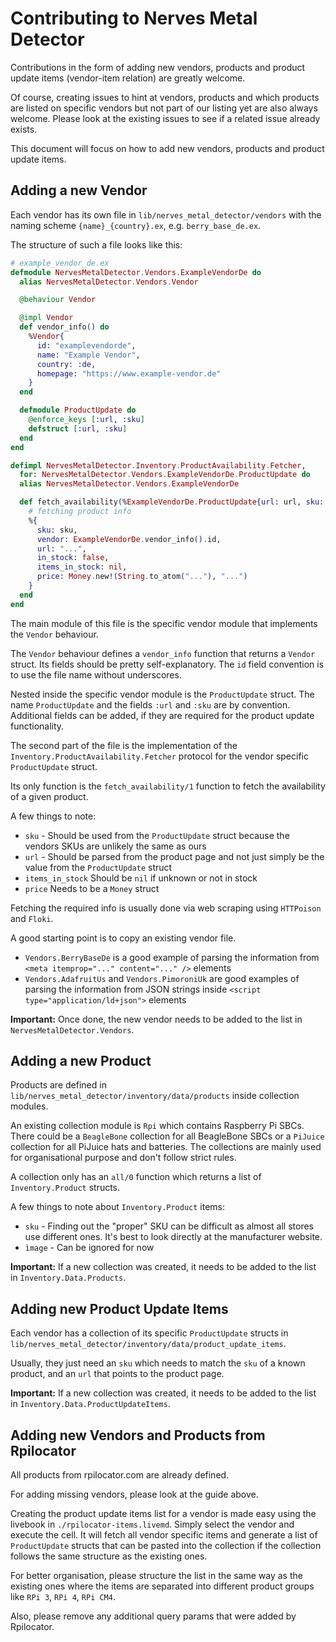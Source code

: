 # Contributing to Nerves Metal Detector

Contributions in the form of adding new vendors, products and
product update items (vendor-item relation) are greatly welcome.

Of course, creating issues to hint at vendors, products and 
which products are listed on specific vendors but not part of our listing yet 
are also always welcome. Please look at the existing issues to see if a related issue already exists.

This document will focus on how to add new vendors, products and product update items.

## Adding a new Vendor

Each vendor has its own file in `lib/nerves_metal_detector/vendors` 
with the naming scheme `{name}_{country}.ex`, e.g. `berry_base_de.ex`.

The structure of such a file looks like this:

```elixir
# example_vendor_de.ex
defmodule NervesMetalDetector.Vendors.ExampleVendorDe do
  alias NervesMetalDetector.Vendors.Vendor

  @behaviour Vendor

  @impl Vendor
  def vendor_info() do
    %Vendor{
      id: "examplevendorde",
      name: "Example Vendor",
      country: :de,
      homepage: "https://www.example-vendor.de"
    }
  end

  defmodule ProductUpdate do
    @enforce_keys [:url, :sku]
    defstruct [:url, :sku]
  end
end

defimpl NervesMetalDetector.Inventory.ProductAvailability.Fetcher,
  for: NervesMetalDetector.Vendors.ExampleVendorDe.ProductUpdate do
  alias NervesMetalDetector.Vendors.ExampleVendorDe

  def fetch_availability(%ExampleVendorDe.ProductUpdate{url: url, sku: sku}) do
    # fetching product info
    %{
      sku: sku,
      vendor: ExampleVendorDe.vendor_info().id,
      url: "...",
      in_stock: false,
      items_in_stock: nil,
      price: Money.new!(String.to_atom("..."), "...")
    }
  end
end
```

The main module of this file is the specific vendor module 
that implements the `Vendor` behaviour. 

The `Vendor` behaviour defines a `vendor_info` function that returns 
a `Vendor` struct. Its fields should be pretty self-explanatory.
The `id` field convention is to use the file name without underscores.

Nested inside the specific vendor module is the `ProductUpdate` struct.
The name `ProductUpdate` and the fields `:url` and `:sku` are by convention. 
Additional fields can be added, if they are required for the product update functionality.

The second part of the file is the implementation of the 
`Inventory.ProductAvailability.Fetcher` protocol for the vendor specific `ProductUpdate` struct.

Its only function is the `fetch_availability/1` function to fetch the availability of a given product.

A few things to note:

- `sku` - Should be used from the `ProductUpdate` struct because the vendors SKUs are unlikely the same as ours
- `url` - Should be parsed from the product page and not just simply be the value from the `ProductUpdate` struct
- `items_in_stock` Should be `nil` if unknown or not in stock
- `price` Needs to be a `Money` struct

Fetching the required info is usually done via web scraping using `HTTPoison` and `Floki`.

A good starting point is to copy an existing vendor file. 

- `Vendors.BerryBaseDe` is a good example of parsing the information from `<meta itemprop="..." content="..." />` elements
- `Vendors.AdafruitUs` and `Vendors.PimoroniUk` are good examples of parsing the information from JSON strings inside `<script type="application/ld+json">` elements

**Important:** Once done, the new vendor needs to be added to the list in `NervesMetalDetector.Vendors`.

## Adding a new Product

Products are defined in `lib/nerves_metal_detector/inventory/data/products` inside collection modules.

An existing collection module is `Rpi` which contains Raspberry Pi SBCs. 
There could be a `BeagleBone` collection for all BeagleBone SBCs 
or a `PiJuice` collection for all PiJuice hats and batteries. 
The collections are mainly used for organisational purpose and don't follow strict rules.

A collection only has an `all/0` function which returns a list of `Inventory.Product` structs.

A few things to note about `Inventory.Product` items:

- `sku` - Finding out the "proper" SKU can be difficult as almost all stores use different ones. It's best to look directly at the manufacturer website.
- `ìmage` - Can be ignored for now

**Important:** If a new collection was created, it needs to be added to the list in `Inventory.Data.Products`.

## Adding new Product Update Items

Each vendor has a collection of its specific `ProductUpdate` structs in
`lib/nerves_metal_detector/inventory/data/product_update_items`. 

Usually, they just need an `sku` which needs to match the `sku` of a known product,
and an `url` that points to the product page.

**Important:** If a new collection was created, it needs to be added to the list in `Inventory.Data.ProductUpdateItems`.


## Adding new Vendors and Products from Rpilocator

All products from rpilocator.com are already defined.

For adding missing vendors, please look at the guide above.

Creating the product update items list for a vendor is made easy 
using the livebook in `./rpilocator-items.livemd`. 
Simply select the vendor and execute the cell. It will fetch all vendor specific items and
generate a list of `ProductUpdate` structs that can be pasted into the collection 
if the collection follows the same structure as the existing ones.

For better organisation, please structure the list in the same way as the existing ones
where the items are separated into different product groups like `RPi 3`, `RPi 4`, `RPi CM4`.

Also, please remove any additional query params that were added by Rpilocator.
